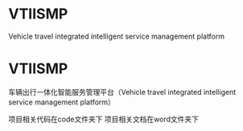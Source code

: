 # VTIISMP
Vehicle travel integrated intelligent service management platform
# VTIISMP
车辆出行一体化智能服务管理平台（Vehicle travel integrated intelligent service management platform）

项目相关代码在code文件夹下
项目相关文档在word文件夹下